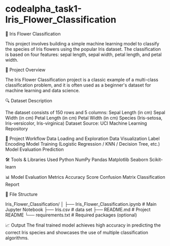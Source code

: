 # codealpha_task1-Iris_Flower_Classification
🌸 Iris Flower Classification

This project involves building a simple machine learning model to classify the species of Iris flowers using the popular Iris dataset. The classification is based on four features: sepal length, sepal width, petal length, and petal width.

📌 Project Overview

The Iris Flower Classification project is a classic example of a multi-class classification problem, and it is often used as a beginner's dataset for machine learning and data science.

🔍 Dataset Description

The dataset consists of 150 rows and 5 columns:
    Sepal Length (in cm)
    Sepal Width (in cm)
    Petal Length (in cm)
    Petal Width (in cm)
    Species (Iris-setosa, Iris-versicolor, Iris-virginica)
Dataset Source: UCI Machine Learning Repository

🚀 Project Workflow
    Data Loading and Exploration
    Data Visualization
    Label Encoding
    Model Training (Logistic Regression / KNN / Decision Tree, etc.)
    Model Evaluation
    Prediction
    
🛠️ Tools & Libraries Used
    Python
    NumPy
    Pandas
    Matplotlib
    Seaborn
    Scikit-learn
    
📊 Model Evaluation Metrics
    Accuracy Score
    Confusion Matrix
    Classification Report
    
📁 File Structure

Iris_Flower_Classification/
│
├── Iris_Flower_Classification.ipynb  # Main Jupyter Notebook
├── Iris.csv                          # data set
├── README.md                         # Project README
└── requirements.txt                  # Required packages (optional)

📈 Output
The final trained model achieves high accuracy in predicting the correct Iris species and showcases the use of multiple classification algorithms.
